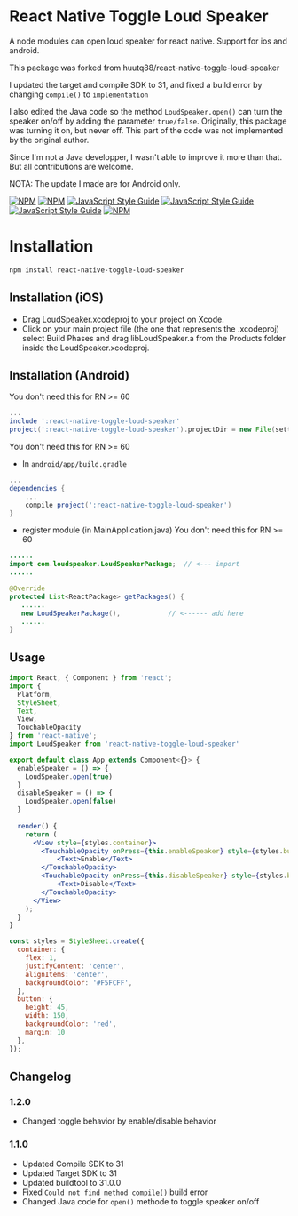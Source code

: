 # React Native Toggle Loud Speaker

A node modules can open loud speaker for react native.
Support for ios and android.

This package was forked from huutq88/react-native-toggle-loud-speaker

I updated the target and compile SDK to 31, and fixed a build error by changing `compile()` to `implementation`

I also edited the Java code so the method `LoudSpeaker.open()` can turn the speaker on/off by adding the parameter `true/false`. Originally, this package was turning it on, but never off. This part of the code was not implemented by the original author.

Since I'm not a Java developper, I wasn't able to improve it more than that. But all contributions are welcome.

NOTA: The update I made are for Android only.

[![NPM](https://img.shields.io/npm/v/react-native-toggle-loud-speaker.svg)](https://www.npmjs.com/package/react-native-toggle-loud-speaker) [![NPM](https://img.shields.io/npm/dw/react-native-toggle-loud-speaker.svg)](https://www.npmjs.com/package/react-native-toggle-loud-speaker) [![JavaScript Style Guide](https://img.shields.io/badge/code_style-standard-brightgreen.svg)](https://standardjs.com) [![JavaScript Style Guide](https://img.shields.io/github/stars/parazitenew/react-native-toggle-loud-speaker.svg)](https://github.com/parazitenew/react-native-toggle-loud-speaker)
[![JavaScript Style Guide](https://img.shields.io/github/issues/parazitenew/react-native-toggle-loud-speaker.svg)](https://github.com/parazitenew/react-native-toggle-loud-speaker) [![NPM](https://img.shields.io/npm/types/react-native-toggle-loud-speaker.svg)](https://www.npmjs.com/package/react-native-toggle-loud-speaker) 

# Installation

```sh
npm install react-native-toggle-loud-speaker
```
## Installation (iOS)
* Drag LoudSpeaker.xcodeproj to your project on Xcode.
* Click on your main project file (the one that represents the .xcodeproj) select Build Phases and drag libLoudSpeaker.a from the Products folder inside the LoudSpeaker.xcodeproj.

## Installation (Android)
You don't need this for RN >= 60
```gradle
...
include ':react-native-toggle-loud-speaker'
project(':react-native-toggle-loud-speaker').projectDir = new File(settingsDir, '../node_modules/react-native-toggle-loud-speaker/android')
```
You don't need this for RN >= 60
* In `android/app/build.gradle`

```gradle
...
dependencies {
    ...
    compile project(':react-native-toggle-loud-speaker')
}
```

* register module (in MainApplication.java)
You don't need this for RN >= 60
```java
......
import com.loudspeaker.LoudSpeakerPackage;  // <--- import
......

@Override
protected List<ReactPackage> getPackages() {
   ......
   new LoudSpeakerPackage(),            // <------ add here
   ......
}

```

## Usage

```jsx
import React, { Component } from 'react';
import {
  Platform,
  StyleSheet,
  Text,
  View,
  TouchableOpacity
} from 'react-native';
import LoudSpeaker from 'react-native-toggle-loud-speaker'

export default class App extends Component<{}> {
  enableSpeaker = () => {
    LoudSpeaker.open(true)
  }
  disableSpeaker = () => {
    LoudSpeaker.open(false)
  }	
  
  render() {
    return (
      <View style={styles.container}>
        <TouchableOpacity onPress={this.enableSpeaker} style={styles.button}>
	        <Text>Enable</Text>
        </TouchableOpacity>
        <TouchableOpacity onPress={this.disableSpeaker} style={styles.button}>
	        <Text>Disable</Text>
        </TouchableOpacity>
      </View>
    );
  }
}

const styles = StyleSheet.create({
  container: {
    flex: 1,
    justifyContent: 'center',
    alignItems: 'center',
    backgroundColor: '#F5FCFF',
  },
  button: {
    height: 45, 
    width: 150, 
    backgroundColor: 'red',
    margin: 10
  },
});
```
## Changelog
### 1.2.0
* Changed toggle behavior by enable/disable behavior
### 1.1.0
* Updated Compile SDK to 31
* Updated Target SDK to 31
* Updated buildtool to 31.0.0
* Fixed `Could not find method compile()` build error
* Changed Java code for `open()` methode to toggle speaker on/off
